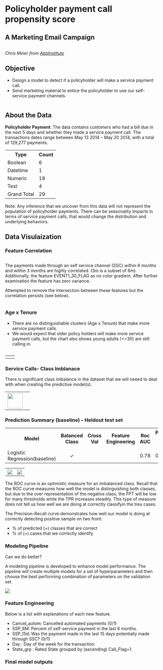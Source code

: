 # Policyholder payment call propensity score
## A Marketing Email Campaign

<p>
    <img src=https://storage.googleapis.com/sales.appinst.io/2016/07/8-Strategies-You-Can-Learn-From-These-Great-Email-Campaigns-2.png alt>
</p>
<p>
    <em>Chris Meier from <a href=https://appinstitute.com/great-email-campaigns>AppInstitute</a> </em>
</p>

## Objective

- Design a model to detect if a policyholder will make a service payment call.
- Send marketing material to entice the policyholder to use our self-service payment channels.

<p>
    <img src=images/Objective_steps.PNG alt>
</p>

## About the Data

<b>Policyholder Payment</b>: The data contains customers who had a bill due in the next 5 days and whether they made a service payment call. The transactions dates range between May 13 2014 – May 20 2014, with a total of 129,277 payments.
<table>
  <tr>
    <th>Type</th>
    <th>Count</th>
  </tr>
  <tr>
    <td>Boolean</td>
    <td>6</td>
  </tr>
  <tr>
    <td>Datetime</td>
    <td>1</td>
  </tr>
  <tr>
    <td>Numeric</td>
    <td>18</td>
  </tr>
  <tr>
    <td>Test</td>
    <td>4</td>
  </tr>
   <tr>
    <td>Grand Total</td>
    <td>29</td>
  </tr>
</table>

Note: Any inference that we uncover from this data will not represent the population of policyholder payments. There can be seasonality impacts in terms of service payment calls, that would change the distribution and underlying behaviors.

## Data Visulaization

### Feature Correlation
<p>
    <img src=images/corr_heatmap.png alt>
</p>

The payments made through an self service channel (SSC) within 6 months and within 3 months are highly correlated. (3m is a subset of 6m). Additionally, the feature EVENT1_30_FLAG as no color gradient. After further examination the feature has zero variance.

Attempted to remove the intersection between these features but the correlation persists (see below).
<p>
    <img src=images/corr_heatmap2.png alt>
</p>

### Age x Tenure
- There are no distinguishable clusters (Age x Tenure) that make more service payment calls.
- We would expect that older policy holders will make more service payment calls, but the chart also shows young adults (<=30) are still calling in. 

<p>
    <img src=images/ageXtenure.png alt>
</p>

<table>
  <tr>
    <th><img src=images/policy_age.png alt></th>
    <th><img src=images/CancelationXage.png alt></th>
  </tr>
</table>

### Service Calls- Class Imblanace

There is significant class imbalance in the dataset that we will neeed to deal with when creating the predictive model(s).

<table>
  <tr>
    <th><img src=images/service_call_plt.png style="width:50px;"></th>
    <th><img src=images/days_of_week.png alt></th>
  </tr>
</table>

### Prediction Summary (baseline) - Heldout test set
<table>
  <tr>
    <th>Model</th>
    <th>Balanced Class</th>
    <th>Cross Val</th>
    <th>Feature Engineering</th>
    <th>Roc AUC</th>
    <th>Precision-Recall AUC</th>
    <th>Runtime</th>
  </tr>
  <tr>
    <td>Logistic Regression(baseline)</td>
    <td align='center'>&#10003</td>
    <td></td>
    <td></td>
    <td>0.78</td>
    <td>0.12</td>
    <td>Neglibile</td>
  </tr>
</table>

<table>
  <tr>
    <th><img src=images/Baseline_Logistic_ROC.png></th>
    <th><img src=images/Baseline_Logistic_PR.png></th>
  </tr>
</table>

The ROC curve is an optimistic measure for an imbalanced class. Recall that the ROC curve measures how well the model is distinguishing both classes, but due to the over representation of the negative class, the FPT will be low for many thresholds while the TPR increases steadily. This type of measure does not tell us how well we are doing at correctly classifyin the treu cases.

The Precision-Recall curve demonstrates how well our model is doing at correctly detecting positive sample on two front:

- % of predicted (+) classes that are correct
- % of (+) cases that we correctly identify

### Modeling Pipeline

Can we do better?

A modeling pipeline is developed to enhance model performance. The pipeline will create multiple models for a set of hyperparameters and then choose the best performing combination of parameters on the validation set.

![](https://github.com/StevenLoaiza/Marketing/blob/main/images/Model%20Pipelne.png?raw=true)

### Feature Engineering
Below is a list with explanations of each new feature.

- Cancel_autom: Cancelled automated payments (0/1)
- SSP_6M: Percent of self-service payment in the last 6 months.
- SSP_15d: Was the payment made in the last 15 days potentially made through SSC? (0/1)
- Day : Day of the week for the transaction.
- State_grp : Rated State grouped by (ascending) Call_Flag=1.

### Final model outputs
